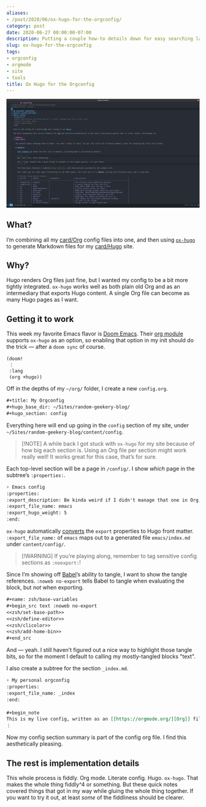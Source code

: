 ```yaml
---
aliases:
- /post/2020/06/ox-hugo-for-the-orgconfig/
category: post
date: 2020-06-27 00:00:00-07:00
description: Putting a couple how-to details down for easy searching later
slug: ox-hugo-for-the-orgconfig
tags:
- orgconfig
- orgmode
- site
- tools
title: Ox Hugo for the Orgconfig
---
```


![attachments/img/2020/cover-2020-06-27.png](../../../attachments/img/2020/cover-2020-06-27.png)

## What?

I’m combining all my [card/Org](../../../card/Org.md) config files into one, and then using [`ox-hugo`](https://ox-hugo.scripter.co) to generate Markdown files for my [card/Hugo](../../../card/Hugo.md) site.

## Why?

Hugo renders Org files just fine, but I wanted my config to be a bit more tightly integrated.  `ox-hugo` works well as both plain old Org and as an intermediary that exports Hugo content.  A single Org file can become as many Hugo pages as I want.

## Getting it to work

This week my favorite Emacs flavor is [Doom Emacs](https://github.com/hlissner/doom-emacs).  Their [org module](https://github.com/hlissner/doom-emacs/tree/develop/modules/lang/org) supports `ox-hugo` as an option, so enabling that option in my init should do the trick — after a `doom sync` of course.

````elisp
(doom!
 ⋮
 :lang
 (org +hugo))
````

Off in the depths of my `~/org/` folder, I create a new `config.org`.

````org
#+title: My Orgconfig
#+hugo_base_dir: ~/Sites/random-geekery-blog/
#+hugo_section: config
````

Everything here will end up going in the `config` section of my site, under `~/Sites/random-geekery-blog/content/config`.

 > 
 > \[!NOTE\]
 > A while back I got stuck with `ox-hugo` for my site because of how big each section is.  Using an Org file per section might work really well!  It works great for this case, that’s for sure.

Each top-level section will be a page in `/config/`. I show *which* page in the subtree’s `:properties:`.

````org
+ Emacs config
:properties:
:export_description: Be kinda weird if I didn't manage that one in Org, yes?
:export_file_name: emacs
:export_hugo_weight: 5
:end:
````

`ox-hugo` automatically [converts](https://ox-hugo.scripter.co/doc/org-meta-data-to-hugo-front-matter/%5D) the `export` properties to Hugo front matter.  `:export_file_name:` of `emacs` maps out to a generated file `emacs/index.md` under `content/config/`.

 > 
 > \[!WARNING\]
 > If you’re playing along, remember to tag sensitive config sections as `:noexport:`!

Since I’m showing off [Babel](https://orgmode.org/worg/org-contrib/babel/intro.html)’s ability to tangle, I want to show the tangle references.  `:noweb no-export` tells Babel to tangle when evaluating the block, but *not* when exporting.

````org
#+name: zsh/base-variables
#+begin_src text :noweb no-export
<<zsh/set-base-path>>
<<zsh/define-editor>>
<<zsh/clicolor>>
<<zsh/add-home-bin>>
#+end_src
````

And — yeah.  I still haven’t figured out a nice way to highlight those tangle bits, so for the moment I default to calling my mostly-tangled blocks "text".

I also create a subtree for the section `_index.md`.

````org
+ My personal orgconfig
:properties:
:export_file_name: _index
:end:

#+begin_note
This is my live config, written as an [[https://orgmode.org/][Org]] file and integrated with my site with [[https://ox-hugo.scripter.co/][=ox-hugo=]].
⋮
````

Now my config section summary is part of the config org file.  I find this aesthetically pleasing.

## The rest is implementation details

This whole process is fiddly.  Org mode.  Literate config.  Hugo.  `ox-hugo`. That makes the whole thing fiddly^4 or something.  But these quick notes covered things that got in my way while gluing the whole thing together.  If you want to try it out, at least *some* of the fiddliness should be clearer.
